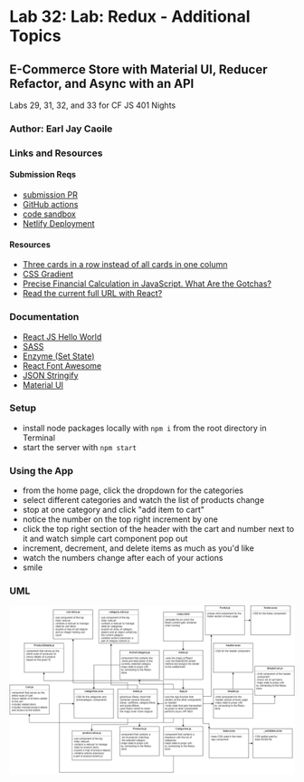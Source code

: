 # Lab 32: Lab: Redux - Additional Topics

## E-Commerce Store with Material UI, Reducer Refactor, and Async with an API

Labs 29, 31, 32, and 33 for CF JS 401 Nights

### Author: Earl Jay Caoile

### Links and Resources

#### Submission Reqs

- [submission PR](https://github.com/earljay-caoile-401-advanced-javascript/redux-ecommerce/pull/4)
- [GitHub actions](https://github.com/earljay-caoile-401-advanced-javascript/redux-ecommerce/actions)
- [code sandbox](https://codesandbox.io/s/github/earljay-caoile-401-advanced-javascript/redux-ecommerce/tree/lab-33)
- [Netlify Deployment](https://nifty-goodall-fcbfde.netlify.app/)

#### Resources

- [Three cards in a row instead of all cards in one column](https://stackoverflow.com/questions/51595156/three-cards-in-a-row-instead-of-all-cards-in-one-column)
- [CSS Gradient](https://cssgradient.io/)
- [Precise Financial Calculation in JavaScript. What Are the Gotchas?](https://stackoverflow.com/questions/2876536/precise-financial-calculation-in-javascript-what-are-the-gotchas)
- [Read the current full URL with React?](https://stackoverflow.com/questions/39823681/read-the-current-full-url-with-react)

### Documentation

- [React JS Hello World](https://reactjs.org/docs/hello-world.html)
- [SASS](https://sass-lang.com/)
- [Enzyme (Set State)](https://enzymejs.github.io/enzyme/docs/api/ReactWrapper/setState.html)
- [React Font Awesome](https://github.com/FortAwesome/react-fontawesome)
- [JSON Stringify](https://developer.mozilla.org/en-US/docs/Web/JavaScript/Reference/Global_Objects/JSON/stringify)
- [Material UI](https://material-ui.com)

### Setup

- install node packages locally with `npm i` from the root directory in Terminal
- start the server with `npm start`

### Using the App

- from the home page, click the dropdown for the categories
- select different categories and watch the list of products change
- stop at one category and click "add item to cart"
- notice the number on the top right increment by one
- click the top right section of the header with the cart and number next to it and watch simple cart component
  pop out
- increment, decrement, and delete items as much as you'd like
- watch the numbers change after each of your actions
- smile

### UML

![UML Image](lab-33-uml.png)
